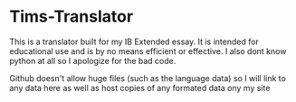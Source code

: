 Tims-Translator
===============

This is a translator built for my IB Extended essay. It is intended for educational use and is by no means efficient or effective. I also dont know python at all so I apologize for the bad code.


Github doesn't allow huge files (such as the language data) so I will link to any data here as well as host copies of any formated data ony my site
